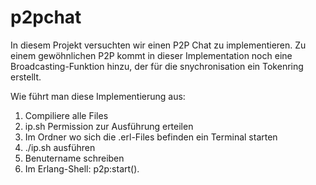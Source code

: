 # p2pchat

In diesem Projekt versuchten wir einen P2P Chat zu implementieren.
Zu einem gewöhnlichen P2P kommt in dieser Implementation noch eine Broadcasting-Funktion hinzu, der für die snychronisation ein Tokenring erstellt.

Wie führt man diese Implementierung aus:

1) Compiliere alle Files
2) ip.sh Permission zur Ausführung erteilen
3) Im Ordner wo sich die .erl-Files befinden ein Terminal starten
4) ./ip.sh ausführen
5) Benutername schreiben
6) Im Erlang-Shell: p2p:start().
